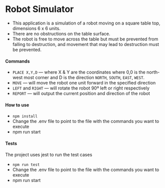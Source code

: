 # Robot Simulator

- This application is a simulation of a robot moving on a square table top, dimensions 6 x 6 units.
- There are no obstructions on the table surface.
- The robot is free to move across the table but must be prevented from falling to destruction, and movement that may lead to destruction must be prevented.

#### Commands

- `PLACE X,Y,D` — where X & Y are the coordinates where 0,0 is the north-west most corner and D is the direction `NORTH`, `SOUTH`, `EAST`, `WEST`.
- `MOVE` — will move the robot one unit forward in the specified direction
- `LEFT` and `RIGHT` — will rotate the robot 90º left or right respectively
- `REPORT` — will output the current position and direction of the robot


#### How to use

* `npm install`
* Change the .env file to point to the file with the commands you want to execute
* npm run start

#### Tests

The project uses jest to run the test cases

* `npm run test`
* Change the .env file to point to the file with the commands you want to execute
* npm run start